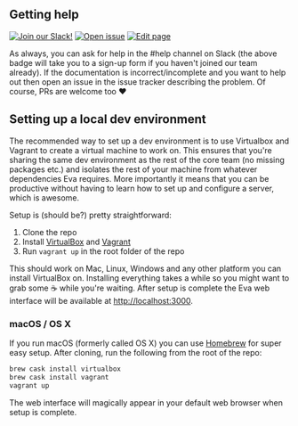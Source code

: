 ## Getting help
[![Join our Slack!](https://img.shields.io/badge/slack-join%20us!-e01563.svg)](http://slack.evabot.io)
[![Open issue](https://img.shields.io/badge/report-issue-yellow.svg)](https://github.com/macaullyjames/evabot/issues/new)
[![Edit page](https://img.shields.io/badge/edit-page-lightgrey.svg)](https://github.com/macaullyjames/evabot/edit/master/README.md)

As always, you can ask for help in the #help channel on Slack (the above badge
will take you to a sign-up form if you haven't joined our team already). If
the documentation is incorrect/incomplete and you want to help out then open an
issue in the issue tracker describing the problem. Of course, PRs are welcome
too ❤️

## Setting up a local dev environment
The recommended way to set up a dev environment is to use Virtualbox and
Vagrant to create a virtual machine to work on. This ensures that you're
sharing the same dev environment as the rest of the core team (no missing
packages etc.) and isolates the rest of your machine from whatever dependencies
Eva requires. More importantly it means that you can be productive without
having to learn how to set up and configure a server, which is awesome. 

Setup is (should be?) pretty straightforward:

1. Clone the repo
2. Install [VirtualBox](https://www.virtualbox.org) and
   [Vagrant](https://www.vagrantup.com/downloads.html)
3. Run `vagrant up` in the root folder of the repo

This should work on Mac, Linux, Windows and any other platform you can install
VirtualBox on. Installing everything takes a while so you might want to grab
some ☕️ while you're waiting. After setup is complete the Eva web interface will
be available at [http://localhost:3000](http://localhost:3000).

### macOS / OS X
If you run macOS (formerly called OS X) you can use 
[Homebrew](http://brew.sh/) for super easy setup. After cloning, run the
following from the root of the repo:

```bash
brew cask install virtualbox
brew cask install vagrant
vagrant up
```

The web interface will magically appear in your default web browser when setup
is complete. 

